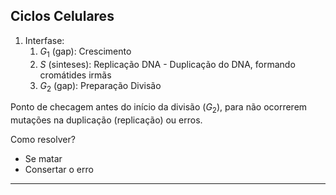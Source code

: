 ## Ciclos Celulares

1. Interfase:
	1. $G_1$ (gap): Crescimento
	2. $S$ (sinteses): Replicação DNA - Duplicação do DNA, formando cromátides irmãs
	3. $G_2$ (gap): Preparação Divisão

Ponto de checagem antes do início da divisão ($G_2$), para não ocorrerem mutações na duplicação (replicação) ou erros. 

Como resolver?
- Se matar
- Consertar o erro

---
